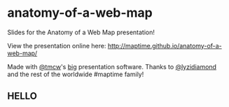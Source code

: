 anatomy-of-a-web-map
====================

Slides for the Anatomy of a Web Map presentation!

View the presentation online here: http://maptime.github.io/anatomy-of-a-web-map/

Made with [@tmcw](https://github.com/tmcw)'s [big](http://macwright.org/big/) presentation software. Thanks to [@lyzidiamond](https://github.com/lyzidiamond) and the rest of the worldwide #maptime family!


HELLO
---------
